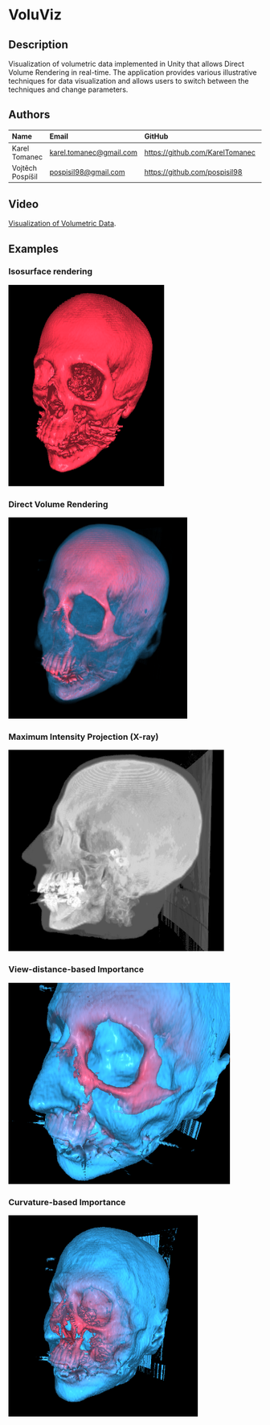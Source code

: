 # VoluViz
 
## Description
Visualization of volumetric data implemented in Unity that allows Direct Volume Rendering in real-time. The application provides various illustrative techniques for data visualization and allows users to switch between the techniques and change parameters.

## Authors
| Name          | Email           | GitHub | LinkedIn |
| :------------- |:-------------|:-------------|:-------------| 
| Karel Tomanec      | <karel.tomanec@gmail.com> | https://github.com/KarelTomanec | https://www.linkedin.com/in/kareltomanec/ |
| Vojtěch Pospíšil      | <pospisil98@gmail.com> | https://github.com/pospisil98 | https://www.linkedin.com/in/pospisilv/ |

## Video
[Visualization of Volumetric Data](https://youtu.be/e5ootueY6pE).

## Examples

### Isosurface rendering
<img src="/Examples/iso.png" with="400" height="400">

### Direct Volume Rendering
<img src="/Examples/directVol.png" with="400" height="400">

### Maximum Intensity Projection (X-ray)
<img src="/Examples/rentgen.png" with="400" height="400">

### View-distance-based Importance
<img src="/Examples/viewDistBased.png" with="400" height="400">

### Curvature-based Importance
<img src="/Examples/focusCenter.PNG" with="400" height="400">
